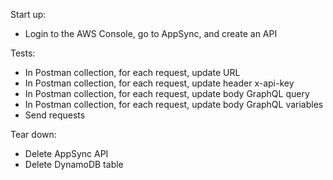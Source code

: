 Start up:  

- Login to the AWS Console, go to AppSync, and create an API  

Tests:  

- In Postman collection, for each request, update URL  
- In Postman collection, for each request, update header x-api-key  
- In Postman collection, for each request, update body GraphQL query  
- In Postman collection, for each request, update body GraphQL variables  
- Send requests  

Tear down:  

- Delete AppSync API  
- Delete DynamoDB table
